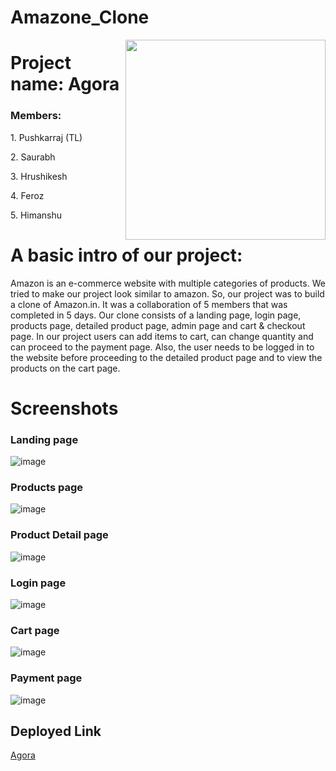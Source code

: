 # Amazone_Clone
<img align="right" src="https://user-images.githubusercontent.com/103588575/222078072-b29c4bec-b7a3-44ec-9ff9-9157546db294.png" width="320px" />
<h1> Project name: Agora</h1>

<h3>Members:</h3>
<p>1. Pushkarraj (TL)</p>
<p>2. Saurabh</p>
<p>3. Hrushikesh</p>
<p>4. Feroz</p>
<p>5. Himanshu</p>

# A basic intro of our project:

Amazon is an e-commerce website with multiple categories of products. We tried to make our project look similar to amazon. So, our project was to build a clone of Amazon.in. It was a collaboration of 5 members that was completed in 5 days. Our clone consists of a landing page, login page, products page, detailed product page, admin page and cart & checkout page. In our project users can add items to cart, can change quantity and can proceed to the payment page. Also, the user needs to be logged in to the website before proceeding to the detailed product page and to view the products on the cart page.

# Screenshots

<h3>Landing page</h3>

![image](https://user-images.githubusercontent.com/103588575/222084875-595d157e-5241-469d-a981-505833114885.png)

<h3>Products page</h3>

![image](https://user-images.githubusercontent.com/103588575/222085111-a109a8fc-1b78-4ed6-91cf-d5058641eae0.png)

<h3>Product Detail page</h3>

![image](https://user-images.githubusercontent.com/103588575/222086139-c62824cb-ca09-4789-8c89-7a13eb85af40.png)

<h3>Login page</h3>

![image](https://user-images.githubusercontent.com/103588575/222085414-a1c25b6b-4414-4c04-ab1d-4d608fab5ce6.png)

<h3>Cart page</h3>

![image](https://user-images.githubusercontent.com/103588575/222086478-217bb24d-13f7-4b89-bbe4-9c12be458d43.png)

<h3>Payment page</h3>

![image](https://user-images.githubusercontent.com/103588575/222086626-7b6f9eb7-3d6f-4475-95dd-5ce9015a1c24.png)

<h2>Deployed Link</h2>

[Agora](https://amazonagora.netlify.app/)
